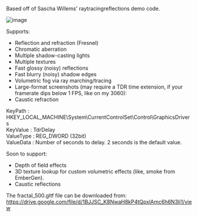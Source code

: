 Based off of Sascha Willems' raytracingreflections demo code.

![image](https://github.com/sjhalayka/sw_partial_reflectivity/assets/16404554/9e81e3f3-5447-4c69-927b-011a24adb79e)

Supports:
- Reflection and refraction (Fresnel)
- Chromatic aberration
- Multiple shadow-casting lights
- Multiple textures
- Fast glossy (noisy) reflections
- Fast blurry (noisy) shadow edges
- Volumetric fog via ray marching/tracing
- Large-format screenshots (may require a TDR time extension, if your framerate dips below 1 FPS, like on my 3060):
- Caustic refraction

KeyPath   : HKEY_LOCAL_MACHINE\System\CurrentControlSet\Control\GraphicsDrivers<br>
KeyValue  : TdrDelay<br>
ValueType : REG_DWORD (32bit)<br>
ValueData : Number of seconds to delay. 2 seconds is the default value.<br>

Soon to support:
- Depth of field effects
- 3D texture lookup for custom volumetric effects (like, smoke from EmberGen).
- Caustic reflections

The fractal_500.gltf file can be downloaded from: https://drive.google.com/file/d/1BJJSC_K8NwaH8kP4tQpxlAmc6h6N3Ii1/view
